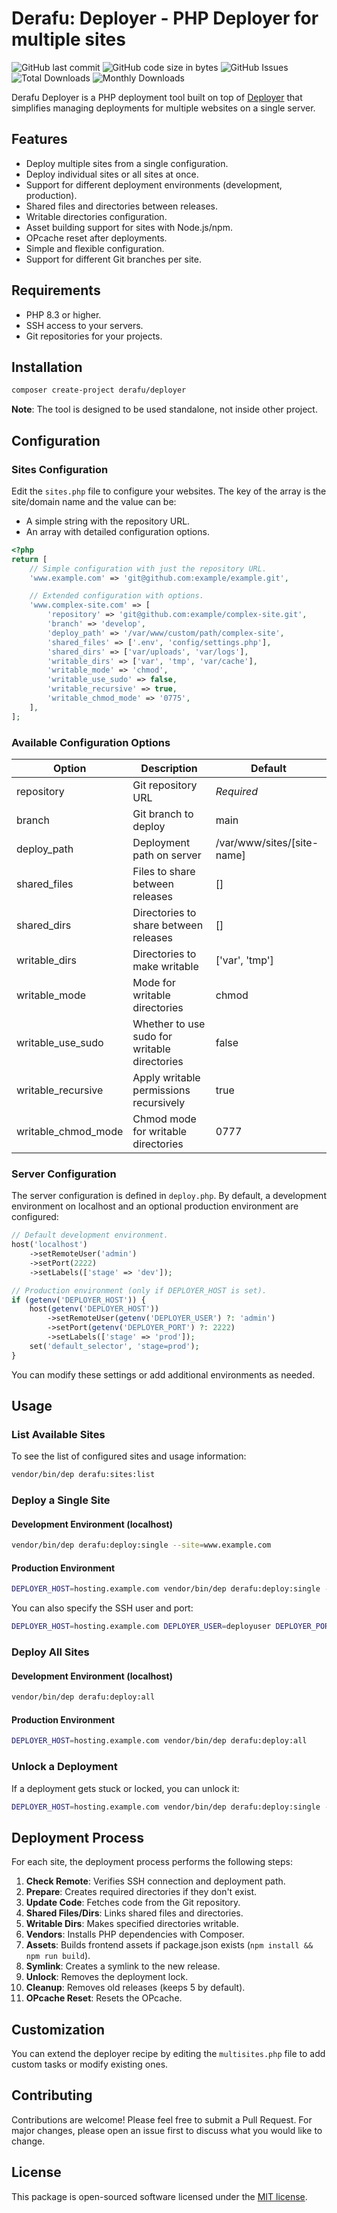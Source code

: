 # Derafu: Deployer - PHP Deployer for multiple sites

![GitHub last commit](https://img.shields.io/github/last-commit/derafu/deployer/main)
![GitHub code size in bytes](https://img.shields.io/github/languages/code-size/derafu/deployer)
![GitHub Issues](https://img.shields.io/github/issues-raw/derafu/deployer)
![Total Downloads](https://poser.pugx.org/derafu/deployer/downloads)
![Monthly Downloads](https://poser.pugx.org/derafu/deployer/d/monthly)

Derafu Deployer is a PHP deployment tool built on top of [Deployer](https://deployer.org/) that simplifies managing deployments for multiple websites on a single server.

## Features

- Deploy multiple sites from a single configuration.
- Deploy individual sites or all sites at once.
- Support for different deployment environments (development, production).
- Shared files and directories between releases.
- Writable directories configuration.
- Asset building support for sites with Node.js/npm.
- OPcache reset after deployments.
- Simple and flexible configuration.
- Support for different Git branches per site.

## Requirements

- PHP 8.3 or higher.
- SSH access to your servers.
- Git repositories for your projects.

## Installation

```bash
composer create-project derafu/deployer
```

**Note**: The tool is designed to be used standalone, not inside other project.

## Configuration

### Sites Configuration

Edit the `sites.php` file to configure your websites. The key of the array is the site/domain name and the value can be:

- A simple string with the repository URL.
- An array with detailed configuration options.

```php
<?php
return [
    // Simple configuration with just the repository URL.
    'www.example.com' => 'git@github.com:example/example.git',

    // Extended configuration with options.
    'www.complex-site.com' => [
        'repository' => 'git@github.com:example/complex-site.git',
        'branch' => 'develop',
        'deploy_path' => '/var/www/custom/path/complex-site',
        'shared_files' => ['.env', 'config/settings.php'],
        'shared_dirs' => ['var/uploads', 'var/logs'],
        'writable_dirs' => ['var', 'tmp', 'var/cache'],
        'writable_mode' => 'chmod',
        'writable_use_sudo' => false,
        'writable_recursive' => true,
        'writable_chmod_mode' => '0775',
    ],
];
```

### Available Configuration Options

| Option              | Description                                  | Default                    |
|---------------------|----------------------------------------------|----------------------------|
| repository          | Git repository URL                           | *Required*                 |
| branch              | Git branch to deploy                         | main                       |
| deploy_path         | Deployment path on server                    | /var/www/sites/[site-name] |
| shared_files        | Files to share between releases              | []                         |
| shared_dirs         | Directories to share between releases        | []                         |
| writable_dirs       | Directories to make writable                 | ['var', 'tmp']             |
| writable_mode       | Mode for writable directories                | chmod                      |
| writable_use_sudo   | Whether to use sudo for writable directories | false                      |
| writable_recursive  | Apply writable permissions recursively       | true                       |
| writable_chmod_mode | Chmod mode for writable directories          | 0777                       |

### Server Configuration

The server configuration is defined in `deploy.php`. By default, a development environment on localhost and an optional production environment are configured:

```php
// Default development environment.
host('localhost')
    ->setRemoteUser('admin')
    ->setPort(2222)
    ->setLabels(['stage' => 'dev']);

// Production environment (only if DEPLOYER_HOST is set).
if (getenv('DEPLOYER_HOST')) {
    host(getenv('DEPLOYER_HOST'))
        ->setRemoteUser(getenv('DEPLOYER_USER') ?: 'admin')
        ->setPort(getenv('DEPLOYER_PORT') ?: 2222)
        ->setLabels(['stage' => 'prod']);
    set('default_selector', 'stage=prod');
}
```

You can modify these settings or add additional environments as needed.

## Usage

### List Available Sites

To see the list of configured sites and usage information:

```bash
vendor/bin/dep derafu:sites:list
```

### Deploy a Single Site

#### Development Environment (localhost)

```bash
vendor/bin/dep derafu:deploy:single --site=www.example.com
```

#### Production Environment

```bash
DEPLOYER_HOST=hosting.example.com vendor/bin/dep derafu:deploy:single --site=www.example.com
```

You can also specify the SSH user and port:

```bash
DEPLOYER_HOST=hosting.example.com DEPLOYER_USER=deployuser DEPLOYER_PORT=22 vendor/bin/dep derafu:deploy:single --site=www.example.com
```

### Deploy All Sites

#### Development Environment (localhost)

```bash
vendor/bin/dep derafu:deploy:all
```

#### Production Environment

```bash
DEPLOYER_HOST=hosting.example.com vendor/bin/dep derafu:deploy:all
```

### Unlock a Deployment

If a deployment gets stuck or locked, you can unlock it:

```bash
DEPLOYER_HOST=hosting.example.com vendor/bin/dep derafu:deploy:single --site=www.example.com --unlock
```

## Deployment Process

For each site, the deployment process performs the following steps:

1. **Check Remote**: Verifies SSH connection and deployment path.
2. **Prepare**: Creates required directories if they don't exist.
3. **Update Code**: Fetches code from the Git repository.
4. **Shared Files/Dirs**: Links shared files and directories.
5. **Writable Dirs**: Makes specified directories writable.
6. **Vendors**: Installs PHP dependencies with Composer.
7. **Assets**: Builds frontend assets if package.json exists (`npm install && npm run build`).
8. **Symlink**: Creates a symlink to the new release.
9. **Unlock**: Removes the deployment lock.
10. **Cleanup**: Removes old releases (keeps 5 by default).
11. **OPcache Reset**: Resets the OPcache.

## Customization

You can extend the deployer recipe by editing the `multisites.php` file to add custom tasks or modify existing ones.

## Contributing

Contributions are welcome! Please feel free to submit a Pull Request. For major changes, please open an issue first to discuss what you would like to change.

## License

This package is open-sourced software licensed under the [MIT license](https://opensource.org/licenses/MIT).
